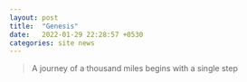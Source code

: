 ```yaml
---
layout: post
title:  "Genesis"
date:   2022-01-29 22:28:57 +0530
categories: site news
---
```


> A journey of a thousand miles begins with a single step
